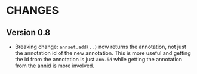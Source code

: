 # CHANGES

## Version 0.8

* Breaking change: `annset.add(..)` now returns the annotation, not just 
  the annotation id of the new annotation. This is more useful and getting
  the id from the annotation is just `ann.id` while getting the annotation
  from the annid is more involved. 


